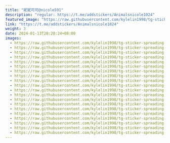 ```yaml
---
title: "妮妮可可@nicole591"
description: "regular: https://t.me/addstickers/Animalsnicole1024"
featured_image: "https://raw.githubusercontent.com/kylelin1998/tg-sticker-spreading-worldwide-images/main/img/0a82421a-9d05-4138-8c30-4b736232dde7.jpg"
link: "https://t.me/addstickers/Animalsnicole1024"
weight: 3
date: 2024-01-13T20:20:24+08:00
images:
  - https://raw.githubusercontent.com/kylelin1998/tg-sticker-spreading-worldwide-images/main/img/0a82421a-9d05-4138-8c30-4b736232dde7.jpg
  - https://raw.githubusercontent.com/kylelin1998/tg-sticker-spreading-worldwide-images/main/img/113daeee-ece8-4797-ae56-44c513478655.jpg
  - https://raw.githubusercontent.com/kylelin1998/tg-sticker-spreading-worldwide-images/main/img/44c72ed4-303b-494e-80d6-7acfdf5d7dd0.jpg
  - https://raw.githubusercontent.com/kylelin1998/tg-sticker-spreading-worldwide-images/main/img/6cd2f247-6099-4dd5-bbc7-58a14140b02a.jpg
  - https://raw.githubusercontent.com/kylelin1998/tg-sticker-spreading-worldwide-images/main/img/f1049078-60f4-4d08-a908-ca4227308828.jpg
  - https://raw.githubusercontent.com/kylelin1998/tg-sticker-spreading-worldwide-images/main/img/9d38184f-d8ee-4bd9-b639-ec07810fdad9.jpg
  - https://raw.githubusercontent.com/kylelin1998/tg-sticker-spreading-worldwide-images/main/img/a61f607d-2a09-4163-90e1-2798e91dd287.jpg
  - https://raw.githubusercontent.com/kylelin1998/tg-sticker-spreading-worldwide-images/main/img/5525838f-1887-4b03-941a-834f0950f89b.jpg
  - https://raw.githubusercontent.com/kylelin1998/tg-sticker-spreading-worldwide-images/main/img/86670723-7484-40aa-8aff-6013209b2267.jpg
  - https://raw.githubusercontent.com/kylelin1998/tg-sticker-spreading-worldwide-images/main/img/e9bcfe40-2990-415d-ac4a-30d7bcb29ff3.jpg
  - https://raw.githubusercontent.com/kylelin1998/tg-sticker-spreading-worldwide-images/main/img/629ceab9-4b1b-4af6-a0ab-73b3e8643056.jpg
  - https://raw.githubusercontent.com/kylelin1998/tg-sticker-spreading-worldwide-images/main/img/76eb7955-1688-42a6-b79f-79413d875e3e.jpg
  - https://raw.githubusercontent.com/kylelin1998/tg-sticker-spreading-worldwide-images/main/img/e6a51bb8-f432-4048-ad8c-89f53991f228.jpg
  - https://raw.githubusercontent.com/kylelin1998/tg-sticker-spreading-worldwide-images/main/img/4efaed11-664c-459b-bb15-ac1d420ba17b.jpg
  - https://raw.githubusercontent.com/kylelin1998/tg-sticker-spreading-worldwide-images/main/img/484bbc27-65f7-4d38-8ba3-85c71d2bd684.jpg
  - https://raw.githubusercontent.com/kylelin1998/tg-sticker-spreading-worldwide-images/main/img/ff939fb9-a587-4bb6-9f60-a9c9b5c42836.jpg
  - https://raw.githubusercontent.com/kylelin1998/tg-sticker-spreading-worldwide-images/main/img/a2f3987c-a024-4123-ae64-b5007808a9d1.jpg
  - https://raw.githubusercontent.com/kylelin1998/tg-sticker-spreading-worldwide-images/main/img/3b7dafae-d945-4709-9217-1f156cce44d3.jpg
  - https://raw.githubusercontent.com/kylelin1998/tg-sticker-spreading-worldwide-images/main/img/340bca86-0c65-454f-8d07-9fb27f08c90d.jpg
  - https://raw.githubusercontent.com/kylelin1998/tg-sticker-spreading-worldwide-images/main/img/0883aa9e-1d01-4e82-9090-4050cb78b6ed.jpg
---
```

